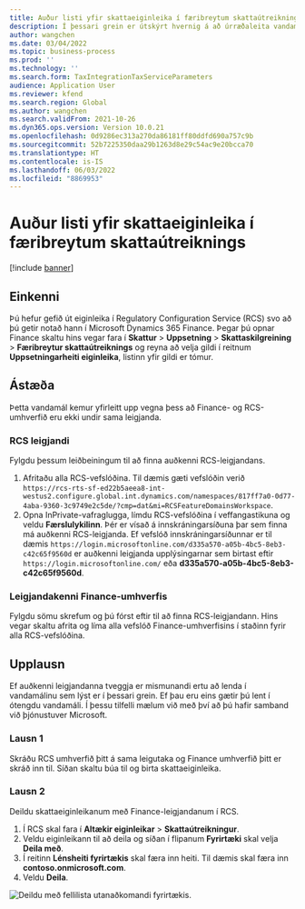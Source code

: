 ```yaml
---
title: Auður listi yfir skattaeiginleika í færibreytum skattaútreiknings
description: Í þessari grein er útskýrt hvernig á að úrræðaleita vandamál þar sem listinn yfir skattaeiginleika á færibreytusíðu skattaútreiknings er auður.
author: wangchen
ms.date: 03/04/2022
ms.topic: business-process
ms.prod: ''
ms.technology: ''
ms.search.form: TaxIntegrationTaxServiceParameters
audience: Application User
ms.reviewer: kfend
ms.search.region: Global
ms.author: wangchen
ms.search.validFrom: 2021-10-26
ms.dyn365.ops.version: Version 10.0.21
ms.openlocfilehash: 0d9286ec313a270da86181ff80ddfd690a757c9b
ms.sourcegitcommit: 52b7225350daa29b1263d8e29c54ac9e20bcca70
ms.translationtype: HT
ms.contentlocale: is-IS
ms.lasthandoff: 06/03/2022
ms.locfileid: "8869953"
---
```

# <a name="empty-tax-feature-list-in-tax-calculation-parameters"></a>Auður listi yfir skattaeiginleika í færibreytum skattaútreiknings

[!include [banner](../includes/banner.md)]


## <a name="symptom"></a>Einkenni

Þú hefur gefið út eiginleika í Regulatory Configuration Service (RCS) svo að þú getir notað hann í Microsoft Dynamics 365 Finance. Þegar þú opnar Finance skaltu hins vegar fara í **Skattur** \> **Uppsetning** \> **Skattaskilgreining** \> **Færibreytur skattaútreiknings** og reyna að velja gildi í reitnum **Uppsetningarheiti eiginleika**, listinn yfir gildi er tómur.

## <a name="reason"></a>Ástæða

Þetta vandamál kemur yfirleitt upp vegna þess að Finance- og RCS-umhverfið eru ekki undir sama leigjanda.

### <a name="rcs-tenant"></a>RCS leigjandi

Fylgdu þessum leiðbeiningum til að finna auðkenni RCS-leigjandans.

1. Afritaðu alla RCS-vefslóðina. Til dæmis gæti vefslóðin verið `https://rcs-rts-sf-ed22b5aeea8-int-westus2.configure.global.int.dynamics.com/namespaces/817ff7a0-0d77-4aba-9360-3c9749e2c5de/?cmp=dat&mi=RCSFeatureDomainsWorkspace`.
2. Opna InPrivate-vafraglugga, límdu RCS-vefslóðina í veffangastikuna og veldu **Færslulykilinn**. Þér er vísað á innskráningarsíðuna þar sem finna má auðkenni RCS-leigjanda. Ef vefslóð innskráningarsíðunnar er til dæmis `https://login.microsoftonline.com/d335a570-a05b-4bc5-8eb3-c42c65f9560d` er auðkenni leigjanda upplýsingarnar sem birtast eftir `https://login.microsoftonline.com/` eða **d335a570-a05b-4bc5-8eb3-c42c65f9560d**.

### <a name="finance-environment-tenant-id"></a>Leigjandakenni Finance-umhverfis

Fylgdu sömu skrefum og þú fórst eftir til að finna RCS-leigjandann. Hins vegar skaltu afrita og líma alla vefslóð Finance-umhverfisins í staðinn fyrir alla RCS-vefslóðina.

## <a name="resolution"></a>Upplausn

Ef auðkenni leigjandanna tveggja er mismunandi ertu að lenda í vandamálinu sem lýst er í þessari grein. Ef þau eru eins gætir þú lent í ótengdu vandamáli. Í þessu tilfelli mælum við með því að þú hafir samband við þjónustuver Microsoft.

### <a name="solution-1"></a>Lausn 1

Skráðu RCS umhverfið þitt á sama leigutaka og Finance umhverfið þitt er skráð inn til. Síðan skaltu búa til og birta skattaeiginleika.

### <a name="solution-2"></a>Lausn 2

Deildu skattaeiginleikanum með Finance-leigjandanum í RCS.

1. Í RCS skal fara í **Altækir eiginleikar** \> **Skattaútreikningur**.
2. Veldu eiginleikann til að deila og síðan í flipanum **Fyrirtæki** skal velja **Deila með**.
3. Í reitinn **Lénsheiti fyrirtækis** skal færa inn heiti. Til dæmis skal færa inn **contoso.onmicrosoft.com**.
4. Veldu **Deila**.

![Deildu með fellilista utanaðkomandi fyrirtækis.](media/ShareTaxFeature.png)
